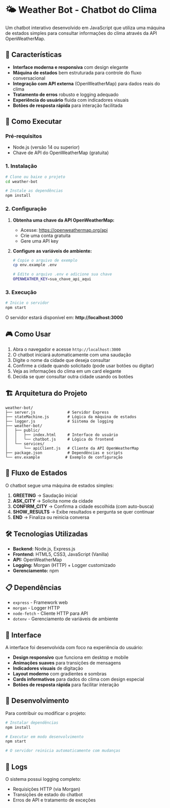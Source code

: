 # 🌤️ Weather Bot - Chatbot do Clima

Um chatbot interativo desenvolvido em JavaScript que utiliza uma máquina de estados simples para consultar informações do clima através da API OpenWeatherMap.

## 🎯 Características

- **Interface moderna e responsiva** com design elegante
- **Máquina de estados** bem estruturada para controle do fluxo conversacional
- **Integração com API externa** (OpenWeatherMap) para dados reais do clima
- **Tratamento de erros** robusto e logging adequado
- **Experiência do usuário** fluida com indicadores visuais
- **Botões de resposta rápida** para interação facilitada

## 🚀 Como Executar

### Pré-requisitos

- Node.js (versão 14 ou superior)
- Chave de API do OpenWeatherMap (gratuita)

### 1. Instalação

```bash
# Clone ou baixe o projeto
cd weather-bot

# Instale as dependências
npm install
```

### 2. Configuração

1. **Obtenha uma chave da API OpenWeatherMap:**
   - Acesse: https://openweathermap.org/api
   - Crie uma conta gratuita
   - Gere uma API key

2. **Configure as variáveis de ambiente:**
   ```bash
   # Copie o arquivo de exemplo
   cp env.example .env
   
   # Edite o arquivo .env e adicione sua chave
   OPENWEATHER_KEY=sua_chave_api_aqui
   ```

### 3. Execução

```bash
# Inicie o servidor
npm start
```

O servidor estará disponível em: **http://localhost:3000**

## 🎮 Como Usar

1. Abra o navegador e acesse `http://localhost:3000`
2. O chatbot iniciará automaticamente com uma saudação
3. Digite o nome da cidade que deseja consultar
4. Confirme a cidade quando solicitado (pode usar botões ou digitar)
5. Veja as informações do clima em um card elegante
6. Decida se quer consultar outra cidade usando os botões

## 🏗️ Arquitetura do Projeto

```
weather-bot/
├── server.js              # Servidor Express
├── stateMachine.js        # Lógica da máquina de estados
├── logger.js              # Sistema de logging
├── weather-bot/
│   ├── public/
│   │   ├── index.html     # Interface do usuário
│   │   └── chatbot.js     # Lógica do frontend
│   └── services/
│       └── apiClient.js   # Cliente da API OpenWeatherMap
├── package.json           # Dependências e scripts
└── env.example           # Exemplo de configuração
```

## 🔄 Fluxo de Estados

O chatbot segue uma máquina de estados simples:

1. **GREETING** → Saudação inicial
2. **ASK_CITY** → Solicita nome da cidade
3. **CONFIRM_CITY** → Confirma a cidade escolhida (com auto-busca)
4. **SHOW_RESULTS** → Exibe resultados e pergunta se quer continuar
5. **END** → Finaliza ou reinicia conversa

## 🛠️ Tecnologias Utilizadas

- **Backend:** Node.js, Express.js
- **Frontend:** HTML5, CSS3, JavaScript (Vanilla)
- **API:** OpenWeatherMap
- **Logging:** Morgan (HTTP) + Logger customizado
- **Gerenciamento:** npm

## 📋 Dependências

- `express` - Framework web
- `morgan` - Logger HTTP
- `node-fetch` - Cliente HTTP para API
- `dotenv` - Gerenciamento de variáveis de ambiente

## 🎨 Interface

A interface foi desenvolvida com foco na experiência do usuário:

- **Design responsivo** que funciona em desktop e mobile
- **Animações suaves** para transições de mensagens
- **Indicadores visuais** de digitação
- **Layout moderno** com gradientes e sombras
- **Cards informativos** para dados do clima com design especial
- **Botões de resposta rápida** para facilitar interação

## 🔧 Desenvolvimento

Para contribuir ou modificar o projeto:

```bash
# Instalar dependências
npm install

# Executar em modo desenvolvimento
npm start

# O servidor reinicia automaticamente com mudanças
```

## 📝 Logs

O sistema possui logging completo:
- Requisições HTTP (via Morgan)
- Transições de estado do chatbot
- Erros de API e tratamento de exceções

